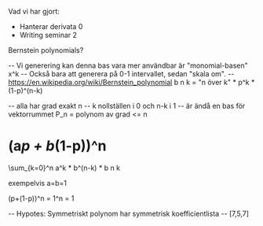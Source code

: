 Vad vi har gjort:

- Hanterar derivata 0
- Writing seminar 2


Bernstein polynomials?

-- Vi generering kan denna bas vara mer användbar är "monomial-basen" x^k
-- Också bara att generera på 0-1 intervallet, sedan "skala om".
-- https://en.wikipedia.org/wiki/Bernstein_polynomial
b n k = "n över k" * p^k * (1-p)^(n-k)

--  alla har grad exakt n
--  k nollställen i 0 och n-k i 1
--  är ändå en bas för vektorrummet P_n = polynom av grad <= n

  (a*p + b*(1-p))^n
=
  \sum_{k=0}^n  a^k * b^(n-k) * b n k

  exempelvis a=b=1

  (p+(1-p))^n = 1^n = 1
  
-- Hypotes: Symmetriskt polynom har symmetrisk koefficientlista
--   [7,5,7]
 